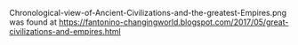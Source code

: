 Chronological-view-of-Ancient-Civilizations-and-the-greatest-Empires.png was found at https://fantonino-changingworld.blogspot.com/2017/05/great-civilizations-and-empires.html
